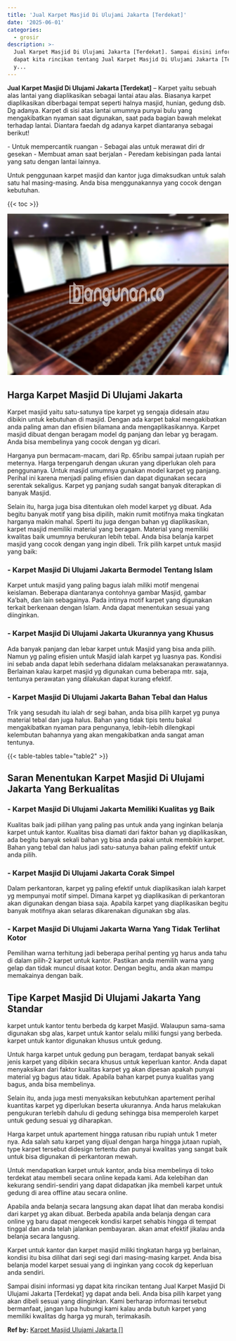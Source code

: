 ```yaml
---
title: 'Jual Karpet Masjid Di Ulujami Jakarta [Terdekat]'
date: '2025-06-01'
categories:
  - grosir
description: >-
  Jual Karpet Masjid Di Ulujami Jakarta [Terdekat]. Sampai disini informasi yg
  dapat kita rincikan tentang Jual Karpet Masjid Di Ulujami Jakarta [Terdekat]
  y...
---
```


**Jual Karpet Masjid Di Ulujami Jakarta \[Terdekat\]** – Karpet yaitu sebuah alas lantai yang diaplikasikan sebagai lantai atau alas. Biasanya karpet diaplikasikan diberbagai tempat seperti halnya masjid, hunian, gedung dsb. Dg adanya. Karpet di sisi atas lantai umumnya punyai bulu yang mengakibatkan nyaman saat digunakan, saat pada bagian bawah melekat terhadap lantai. Diantara faedah dg adanya karpet diantaranya sebagai berikut!

\- Untuk mempercantik ruangan - Sebagai alas untuk merawat diri dr gesekan - Membuat aman saat berjalan - Peredam kebisingan pada lantai yang satu dengan lantai lainnya.

Untuk penggunaan karpet masjid dan kantor juga dimaksudkan untuk salah satu hal masing-masing. Anda bisa menggunakannya yang cocok dengan kebutuhan.

{{< toc >}}

![Jual Karpet Masjid Di Ulujami Jakarta [Terdekat]](/images/grosir-karpet-murah-71.png)

## Harga Karpet Masjid Di Ulujami Jakarta

Karpet masjid yaitu satu-satunya tipe karpet yg sengaja didesain atau dibikin untuk kebutuhan di masjid. Dengan ada karpet bakal mengakibatkan anda paling aman dan efisien bilamana anda mengaplikasikannya. Karpet masjid dibuat dengan beragam model dg panjang dan lebar yg beragam. Anda bisa membelinya yang cocok dengan yg dicari.

Harganya pun bermacam-macam, dari Rp. 65ribu sampai jutaan rupiah per meternya. Harga terpengaruh dengan ukuran yang diperlukan oleh para penggunanya. Untuk masjid umumnya gunakan model karpet yg panjang. Perihal ini karena menjadi paling efisien dan dapat digunakan secara serentak sekaligus. Karpet yg panjang sudah sangat banyak diterapkan di banyak Masjid.

Selain itu, harga juga bisa ditentukan oleh model karpet yg dibuat. Ada begitu banyak motif yang bisa dipilih, makin rumit motifnya maka tingkatan harganya makin mahal. Sperti itu juga dengan bahan yg diaplikasikan, karpet masjid memiliki material yang beragam. Material yang memiliki kwalitas baik umumnya berukuran lebih tebal. Anda bisa belanja karpet masjid yang cocok dengan yang ingin dibeli. Trik pilih karpet untuk masjid yang baik:

### \- Karpet Masjid Di Ulujami Jakarta Bermodel Tentang Islam

Karpet untuk masjid yang paling bagus ialah miliki motif mengenai keislaman. Beberapa diantaranya contohnya gambar Masjid, gambar Ka’bah, dan lain sebagainya. Pada intinya motif karpet yang digunakan terkait berkenaan dengan Islam. Anda dapat menentukan sesuai yang diinginkan.

### \- Karpet Masjid Di Ulujami Jakarta Ukurannya yang Khusus

Ada banyak panjang dan lebar karpet untuk Masjid yang bisa anda pilih. Namun yg paling efisien untuk Masjid ialah karpet yg luasnya pas. Kondisi ini sebab anda dapat lebih sederhana didalam melaksanakan perawatannya. Berlainan kalau karpet masjid yg digunakan cuma beberapa mtr. saja, tentunya perawatan yang dilakukan dapat kurang efektif.

### \- Karpet Masjid Di Ulujami Jakarta Bahan Tebal dan Halus

Trik yang sesudah itu ialah dr segi bahan, anda bisa pilih karpet yg punya material tebal dan juga halus. Bahan yang tidak tipis tentu bakal mengakibatkan nyaman para pengunanya, lebih-lebih dilengkapi kelembutan bahannya yang akan mengakibatkan anda sangat aman tentunya.

{{< table-tables table="table2" >}}

## Saran Menentukan Karpet Masjid Di Ulujami Jakarta Yang Berkualitas

### \- Karpet Masjid Di Ulujami Jakarta Memiliki Kualitas yg Baik

Kualitas baik jadi pilihan yang paling pas untuk anda yang inginkan belanja karpet untuk kantor. Kualitas bisa diamati dari faktor bahan yg diaplikasikan, ada begitu banyak sekali bahan yg bisa anda pakai untuk membikin karpet. Bahan yang tebal dan halus jadi satu-satunya bahan paling efektif untuk anda pilih.

### \- Karpet Masjid Di Ulujami Jakarta Corak Simpel

Dalam perkantoran, karpet yg paling efektif untuk diaplikasikan ialah karpet yg mempunyai motif simpel. Dimana karpet yg diaplikasikan di perkantoran akan digunakan dengan biasa saja. Apabila karpet yang diaplikasikan begitu banyak motifnya akan selaras dikarenakan digunakan sbg alas.

### \- Karpet Masjid Di Ulujami Jakarta Warna Yang Tidak Terlihat Kotor

Pemilihan warna terhitung jadi beberapa perihal penting yg harus anda tahu di dalam pilih-2 karpet untuk kantor. Pastikan anda memilih warna yang gelap dan tidak muncul disaat kotor. Dengan begitu, anda akan mampu memakainya dengan baik.

## Tipe Karpet Masjid Di Ulujami Jakarta Yang Standar

karpet untuk kantor tentu berbeda dg karpet Masjid. Walaupun sama-sama digunakan sbg alas, karpet untuk kantor selalu miliki fungsi yang berbeda. karpet untuk kantor digunakan khusus untuk gedung.

Untuk harga karpet untuk gedung pun beragam, terdapat banyak sekali jenis karpet yang dibikin secara khusus untuk keperluan kantor. Anda dapat menyaksikan dari faktor kualitas karpet yg akan dipesan apakah punyai material yg bagus atau tidak. Apabila bahan karpet punya kualitas yang bagus, anda bisa membelinya.

Selain itu, anda juga mesti menyaksikan kebutuhkan apartement perihal kuantitas karpet yg diperlukan beserta ukurannya. Anda harus melakukan pengukuran terlebih dahulu di gedung sehingga bisa memperoleh karpet untuk gedung sesuai yg diharapkan.

Harga karpet untuk apartement hingga ratusan ribu rupiah untuk 1 meter nya. Ada salah satu karpet yang dijual dengan harga hingga jutaan rupiah, type karpet tersebut didesign tertentu dan punyai kwalitas yang sangat baik untuk bisa digunakan di perkantoran mewah.

Untuk mendapatkan karpet untuk kantor, anda bisa membelinya di toko terdekat atau membeli secara online kepada kami. Ada kelebihan dan kekurang sendiri-sendiri yang dapat didapatkan jika membeli karpet untuk gedung di area offline atau secara online.

Apabila anda belanja secara langsung akan dapat lihat dan meraba kondisi dari karpet yg akan dibuat. Berbeda apabila anda belanja dengan cara online yg baru dapat mengecek kondisi karpet sehabis hingga di tempat tinggal dan anda telah jalankan pembayaran. akan amat efektif jikalau anda belanja secara langusng.

Karpet untuk kantor dan karpet masjid miliki tingkatan harga yg berlainan, kondisi itu bisa dilihat dari segi segi dari masing-masing karpet. Anda bisa belanja model karpet sesuai yang di inginkan yang cocok dg keperluan anda sendiri.

Sampai disini informasi yg dapat kita rincikan tentang Jual Karpet Masjid Di Ulujami Jakarta \[Terdekat\] yg dapat anda beli. Anda bisa pilih karpet yang akan dibeli sesuai yang diinginkan. Kami berharap informasi tersebut bermanfaat, jangan lupa hubungi kami kalau anda butuh karpet yang memiliki kwalitas dg harga yg murah, terimakasih.

**Ref by:**  [Karpet Masjid Ulujami Jakarta []](https://id.wikipedia.org/wiki/Karpet)
